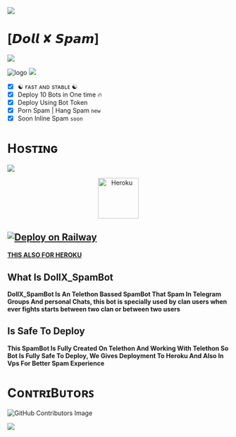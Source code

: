 <img src="https://user-images.githubusercontent.com/73097560/115834477-dbab4500-a447-11eb-908a-139a6edaec5c.gif"></a>
# [𝘿𝙤𝙡𝙡 ✘ 𝙎𝙥𝙖𝙢]

  <img src="https://readme-typing-svg.herokuapp.com?color=F77247&width=420&lines=𝙰+𝚃𝚎𝚕𝚎𝚐𝚛𝚊𝚖+𝚂𝚙𝚊𝚖𝙱𝚘𝚝+𝙾𝚙𝚎𝚗+𝚂𝚘𝚞𝚛𝚌𝚎;𝚠𝚛𝚒𝚝𝚝𝚎𝚗+𝙸𝚗+Telethon%E2%9D%A4%EF%B8%8F">
</p> 

![logo](https://telegra.ph/file/f8d63b1dc5676fc9988f1.jpg)
<img src="https://user-images.githubusercontent.com/73097560/115834477-dbab4500-a447-11eb-908a-139a6edaec5c.gif"></a>

- [x] ☯︎ ғᴀsᴛ ᴀɴᴅ sᴛᴀʙʟᴇ ☯︎
- [x] Deploy 10 Bots in One time 🔥
- [x] Deploy Using Bot Token 
- [x] Porn Spam | Hang Spam `new`
- [x] Soon Inline Spam `soon`

# Hᴏsᴛɪɴɢ
  <img src="https://readme-typing-svg.herokuapp.com?color=F77247&width=420&lines=𝙷𝚘𝚠+𝚃𝚘+𝙳𝚎𝚙𝚕𝚘𝚢+DollX_SpamBot+𝚂𝚘𝚞𝚛𝚌𝚎;𝙷𝚘𝚠+𝚃𝚘+𝙳𝚎𝚙𝚕𝚘𝚢+DollX_SpamBot+𝚂𝚘𝚞𝚛𝚌𝚎%E2%9D%A4%EF%B8%8F">
</p>

<p align="center"><a href="https://heroku.com/deploy?template=https://github.com/Anmol0090/BOTDEPLOY"><img align="center" alt="Heroku" width="92px" src="https://www.nicepng.com/png/full/223-2233246_heroku-logo-salesforce-heroku.png"></p>

## [![Deploy on Railway](https://railway.app/button.svg)](https://railway.app/new/template/3FQMmO?referralCode=uT7IB5)

#### [THIS ALSO FOR HEROKU](https://heroku.com/deploy?template=https://github.com/dominator454/BOTDEPLOY) 

## What Is DollX_SpamBot

<b>DollX_SpamBot Is An Telethon Bassed SpamBot That Spam In Telegram Groups And personal Chats, this bot is specially used by clan users when ever fights starts between two clan or between two users</b>

## Is Safe To Deploy

<b>This SpamBot Is Fully Created On Telethon And Working With Telethon So Bot Is Fully Safe To Deploy, We Gives Deployment To Heroku And Also In Vps For Better Spam Experience</b>

# CᴏɴᴛʀɪBᴜᴛᴏʀꜱ

![GitHub Contributors Image](https://contrib.rocks/image?repo=Team-Deadly/DEADLY-SPAMBOT)

<a href="https://www.youtube.com/watch?v=dQw4w9WgXcQ"><img src="https://user-images.githubusercontent.com/73097560/115834477-dbab4500-a447-11eb-908a-139a6edaec5c.gif"></a>

